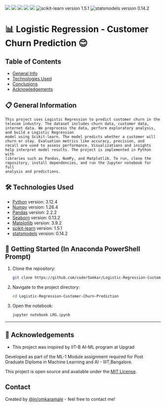 <p>
<img src="https://img.shields.io/badge/python-3.12.4-blue?logo=python&logoColor=white" />
<img src="https://img.shields.io/badge/numpy-1.26.4-blue?logo=numpy&logoColor=white" />
<img src="https://img.shields.io/badge/pandas-2.2.2-blue?logo=pandas&logoColor=white" />
<img src="https://img.shields.io/badge/seaborn-0.13.2-blue?logo=seaborn&logoColor=white" />
<img src="https://img.shields.io/badge/matplotlib-3.9.2-blue?logo=matplotlib&logoColor=white" />
<img src="https://img.shields.io/badge/scikit--learn-1.5.1-blue?logo=scikitlearn&logoColor=white" alt="scikit-learn version 1.5.1" />
<img src="https://img.shields.io/badge/statsmodels-0.14.2-orange?logo=statsmodels&logoColor=white" alt="statsmodels version 0.14.2" />
</p>

# 📊 Logistic Regression - Customer Churn Prediction 😊 

## Table of Contents
* [General Info](#general-information)
* [Technologies Used](#technologies-used)
* [Conclusions](#conclusions)
* [Acknowledgements](#acknowledgements)

## 📋 General Information
``` 
This project uses Logistic Regression to predict customer churn in the telecom industry. The dataset includes churn data, customer data,
internet data. We preprocess the data, perform exploratory analysis, and build a Logistic Regression 
model using Scikit-learn. The model predicts whether a customer will churn or stay. Evaluation metrics like accuracy, precision, and 
recall are used to assess performance. Visualizations and insights help interpret model results. The project is implemented in Python with 
libraries such as Pandas, NumPy, and Matplotlib. To run, clone the repository, install dependencies, and run the Jupyter notebook for full 
analysis and predictions.
```

## 🛠️ Technologies Used
- [Python](https://www.python.org/) version: 3.12.4
- [Numpy](https://numpy.org/) version: 1.26.4
- [Pandas](https://pandas.pydata.org/) version: 2.2.2
- [Seaborn](https://seaborn.pydata.org/) version: 0.13.2
- [Matplotlib](https://matplotlib.org/) version: 3.9.2
- [scikit-learn](https://scikit-learn.org/) version: 1.5.1
- [statsmodels](https://statsmodels.org/) version: 0.14.2

## 🚀 **Getting Started** (In Anaconda PowerShell Prompt)

1. Clone the repository:
   ```bash
   git clone https://github.com/coder5omkar/Logistic-Regression-Customer-Churn-Prediction.git
   ```

2. Navigate to the project directory:
   ```bash
   cd Logistic-Regression-Customer-Churn-Prediction
   ```

3. Open the notebook:
   ```bash
   jupyter notebook LRG.ipynb
   ```

---


## 🤝 Acknowledgements
- This project was inspired by IIT-B AI-ML program at Upgrad

Developed as part of the ML-1 Module assignment required for Post Graduate Diploma in Machine Learning and AI - IIIT,Bangalore.

This project is open source and available under the [MIT License](https://github.com/coder5omkar/Logistic-Regression-Customer-Churn-Prediction/blob/master/licence.txt).


## Contact
Created by [@in/omkaramale](https://github.com/coder5omkar) - feel free to contact me!
